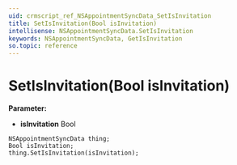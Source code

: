 ```yaml
---
uid: crmscript_ref_NSAppointmentSyncData_SetIsInvitation
title: SetIsInvitation(Bool isInvitation)
intellisense: NSAppointmentSyncData.SetIsInvitation
keywords: NSAppointmentSyncData, GetIsInvitation
so.topic: reference
---
```


# SetIsInvitation(Bool isInvitation)

**Parameter:** 
* **isInvitation** Bool

```crmscript
NSAppointmentSyncData thing;
Bool isInvitation;
thing.SetIsInvitation(isInvitation);
```

